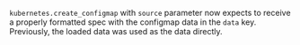 `kubernetes.create_configmap` with `source` parameter now expects to receive a properly formatted spec with the configmap data in the `data` key. Previously, the loaded data was used as the data directly.
